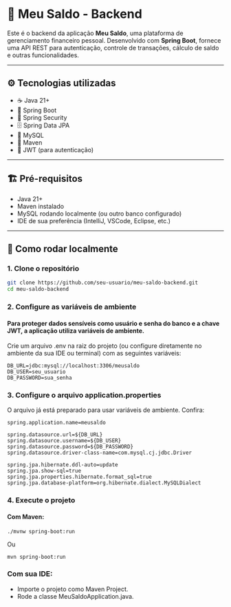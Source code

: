 # 💼 Meu Saldo - Backend

Este é o backend da aplicação **Meu Saldo**, uma plataforma de gerenciamento financeiro pessoal. Desenvolvido com **Spring Boot**, fornece uma API REST para autenticação, controle de transações, cálculo de saldo e outras funcionalidades.

---

## ⚙️ Tecnologias utilizadas

- ☕ Java 21+
- 🚀 Spring Boot
- 🔐 Spring Security
- 🗄️ Spring Data JPA
- 🐬 MySQL
- 🔧 Maven
- 🔑 JWT (para autenticação)

---

## 🏗️ Pré-requisitos

- Java 21+
- Maven instalado
- MySQL rodando localmente (ou outro banco configurado)
- IDE de sua preferência (IntelliJ, VSCode, Eclipse, etc.)

---

## 🚀 Como rodar localmente

### 1. Clone o repositório

```bash
git clone https://github.com/seu-usuario/meu-saldo-backend.git
cd meu-saldo-backend
```

### 2. Configure as variáveis de ambiente
#### Para proteger dados sensíveis como usuário e senha do banco e a chave JWT, a aplicação utiliza variáveis de ambiente.
Crie um arquivo .env na raiz do projeto (ou configure diretamente no ambiente da sua IDE ou terminal) com as seguintes variáveis:

```
DB_URL=jdbc:mysql://localhost:3306/meusaldo
DB_USER=seu_usuario
DB_PASSWORD=sua_senha
```

### 3. Configure o arquivo application.properties
O arquivo já está preparado para usar variáveis de ambiente. Confira:

```
spring.application.name=meusaldo

spring.datasource.url=${DB_URL}
spring.datasource.username=${DB_USER}
spring.datasource.password=${DB_PASSWORD}
spring.datasource.driver-class-name=com.mysql.cj.jdbc.Driver

spring.jpa.hibernate.ddl-auto=update
spring.jpa.show-sql=true
spring.jpa.properties.hibernate.format_sql=true
spring.jpa.database-platform=org.hibernate.dialect.MySQLDialect
```

### 4. Execute o projeto
#### Com Maven:
```
./mvnw spring-boot:run
```
Ou
```
mvn spring-boot:run
```

### Com sua IDE:
- Importe o projeto como Maven Project.
- Rode a classe MeuSaldoApplication.java.
